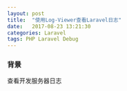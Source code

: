```yaml
---
layout: post
title:  "使用Log-Viewer查看Laravel日志"
date:   2017-08-23 13:21:30
categories: Laravel
tags: PHP Laravel Debug
---
```


### 背景
查看开发服务器日志
